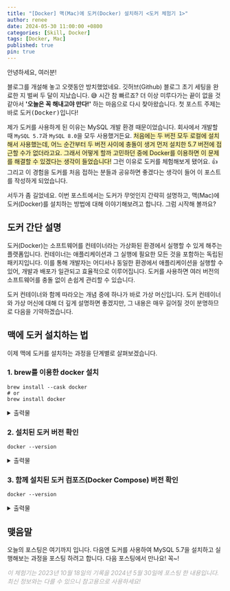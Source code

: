 ```yaml
---
title: "[Docker] 맥(Mac)에 도커(Docker) 설치하기 <도커 체험기 1>"
author: renee
date: 2024-05-30 11:00:00 +0800
categories: [Skill, Docker]
tags: [Docker, Mac]
published: true
pin: true
---
```


안녕하세요, 여러분!

블로그를 개설해 놓고 오랫동안 방치했었네요. 깃허브(Github) 블로그 초기 세팅을 완료한 지 벌써 두 달이 지났습니다. 😅 시간 참 빠르죠? 더 이상 미루다가는 끝이 없을 것 같아서 **'오늘은 꼭 해내고야 만다!'** 하는 마음으로 다시 찾아왔습니다. 첫 포스트 주제는 바로 <kbd>도커(Docker)</kbd>입니다!

제가 도커를 사용하게 된 이유는 MySQL 개발 환경 때문이었습니다. 회사에서 개발할 때 `MySQL 5.7`과 `MySQL 8.0`을 모두 사용했거든요. <span style="background-color: #fff5b1">처음에는 두 버전 모두 로컬에 설치해서 사용했는데, 어느 순간부터 두 버전 사이에 충돌이 생겨 먼저 설치한 5.7 버전에 접근할 수가 없더라고요. 그래서 어떻게 할까 고민하던 중에 Docker를 이용하면 이 문제를 해결할 수 있겠다는 생각이 들었습니다!</span> 그런 이유로 도커를 체험해보게 됐어요. 👍 그리고 이 경험을 도커를 처음 접하는 분들과 공유하면 좋겠다는 생각이 들어 이 포스트를 작성하게 되었습니다.

서두가 좀 길었네요. 이번 포스트에서는 도커가 무엇인지 간략히 설명하고, 맥(Mac)에 도커(Docker)를 설치하는 방법에 대해 이야기해보려고 합니다. 그럼 시작해 볼까요?

## **도커 간단 설명**

>
도커(Docker)는 소프트웨어를 컨테이너라는 가상화된 환경에서 실행할 수 있게 해주는 플랫폼입니다. 컨테이너는 애플리케이션과 그 실행에 필요한 모든 것을 포함하는 독립된 패키지입니다. 이를 통해 개발자는 어디서나 동일한 환경에서 애플리케이션을 실행할 수 있어, 개발과 배포가 일관되고 효율적으로 이루어집니다. 도커를 사용하면 여러 버전의 소프트웨어를 충돌 없이 손쉽게 관리할 수 있습니다.

도커 컨테이너와 함께 따라오는 개념 중에 하나가 바로 가상 머신입니다. 도커 컨테이너와 가상 머신에 대해 더 깊게 설명하면 좋겠지만, 그 내용은 매우 길어질 것이 분명하므로 다음을 기약하겠습니다.

## **맥에 도커 설치하는 법**

이제 맥에 도커를 설치하는 과정을 단계별로 살펴보겠습니다.

### **1. brew를 이용한 docker 설치**

```shell
brew install --cask docker
# or
brew install docker 
```

<details>
<summary>출력물</summary>
<div markdown="1">

```console
Running `brew update --auto-update`...
==> Auto-updated Homebrew!
Updated 2 taps (homebrew/core and homebrew/cask).
==> New Formulae
dcp                                      nvimpager
==> New Casks
free-podcast-transcription

You have 13 outdated formulae and 2 outdated casks installed.

==> Downloading https://raw.githubusercontent.com/Homebrew/homebrew-cask/005958c
######################################################################### 100.0%
==> Downloading https://desktop.docker.com/mac/main/amd64/124339/Docker.dmg
######################################################################### 100.0%
==> Installing Cask docker
==> Moving App 'Docker.app' to '/Applications/Docker.app'
==> Linking Binary 'docker' to '/usr/local/bin/docker'
==> Linking Binary 'docker-compose' to '/usr/local/bin/docker-compose'
==> Linking Binary 'docker-credential-desktop' to '/usr/local/bin/docker-credent
==> Linking Binary 'docker-credential-ecr-login' to '/usr/local/bin/docker-crede
==> Linking Binary 'docker-credential-osxkeychain' to '/usr/local/bin/docker-cre
==> Linking Binary 'docker-index' to '/usr/local/bin/docker-index'
==> Linking Binary 'hub-tool' to '/usr/local/bin/hub-tool'
==> Linking Binary 'kubectl' to '/usr/local/bin/kubectl.docker'
==> Linking Binary 'docker.bash-completion' to '/usr/local/etc/bash_completion.d
==> Linking Binary 'docker.zsh-completion' to '/usr/local/share/zsh/site-functio
==> Linking Binary 'docker.fish-completion' to '/usr/local/share/fish/vendor_com
==> Linking Binary 'com.docker.hyperkit' to '/usr/local/bin/hyperkit'
==> Linking Binary 'com.docker.cli' to '/usr/local/bin/com.docker.cli'
🍺  docker was successfully installed!
```

</div>
</details>

### **2. 설치된 도커 버전 확인**

```shell
docker --version
```

<details>
<summary>출력물</summary>
<div markdown="1">

```console
Docker version 24.0.6, build ed223bc
```

</div>
</details>

### **3. 함께 설치된 도커 컴포즈(Docker Compose) 버전 확인**

```shell
docker --version
```

<details>
<summary>출력물</summary>
<div markdown="1">

```console
Docker Compose version v2.22.0-desktop.2
```

</div>
</details>

## **맺음말**

오늘의 포스팅은 여기까지 입니다. 다음엔 도커를 사용하여 MySQL 5.7을 설치하고 실행해보는 과정을 포스팅 하려고 합니다. 다음 포스팅에서 만나요! 꼭~! 

<span style="color: #aaaaaa">*이 체험기는 2023년 10월 18일의 기록을 2024년 5월 30일에 포스팅 한 내용입니다. 최신 정보와는 다를 수 있으니 참고용으로 사용하세요!*</span>
